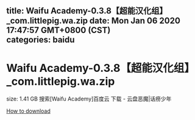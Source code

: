 
title: Waifu Academy-0.3.8【超能汉化组】_com.littlepig.wa.zip
date: Mon Jan 06 2020 17:47:57 GMT+0800 (CST)    
categories: baidu
---

# Waifu Academy-0.3.8【超能汉化组】_com.littlepig.wa.zip
size: 1.41 GB
 搜索[Waifu Academy]百度云 下载 - 云盘恶魔|话痨少年
 

[How to download](https://bpcam.bemobtrk.com/go/2ceec3aa-1ca2-46d6-b9ff-aaa5c184517c?jno=5128)